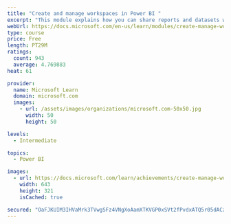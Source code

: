 ```yaml
---
title: "Create and manage workspaces in Power BI "
excerpt: "This module explains how you can share reports and datasets with your users and how to create a deployment strategy that makes sense for you and your organization. Furthermore, you will learn about data lineage in Microsoft Power BI."
webUrl: https://docs.microsoft.com/en-us/learn/modules/create-manage-workspaces-power-bi/
type: course
price: Free
length: PT29M
ratings:
  count: 943
  average: 4.769883
heat: 61

provider:
  name: Microsoft Learn
  domain: microsoft.com
  images:
    - url: /assets/images/organizations/microsoft.com-50x50.jpg
      width: 50
      height: 50

levels:
  - Intermediate

topics:
  - Power BI

images:
  - url: https://docs.microsoft.com/learn/achievements/create-manage-workspaces-power-bi-social.png
    width: 643
    height: 321
    isCached: true

secured: "OaFJKUIM3IHVaMrk3TVwgSFz4VNgXoAamXTKVGP0xSVt2fPvdxATQ5r05dACzyN9b3NbHZ7lhs4HB6InbZMWg7ucvKzmr/ZrSnCzH/4Udr5sD4KgVPn+olVWOthKh7HqSpkLL+OhA/F3e09zAtOcHKyPizX/S9/iNK/n4/tgLhGlxvHr9dCxRdoaUMAIvtLxoPvzsw1O3Z9+RgJlCBIB8ZiCdvvVeKdDwzk5w0Qo3WCLm5CQ5K/rnFFW4kzJzjFMg1A3iXi76CgQucA6sLMjS3zrdRzYWhGlId7IX5FDPzusYs0VUftTwqDN7NpTsdHB514jUh43mAqZkTwtSyQ/hwws8eISCQfYE49BIEboc8tU6dMQqNFA7NTXateV7czwFMbhICSsILwBPMIJXGKzAuy6z+3DG+5Z9SGf0zKRPEw=;0tsbfhPzrW8Aw99mY3W+eA=="
---
```


